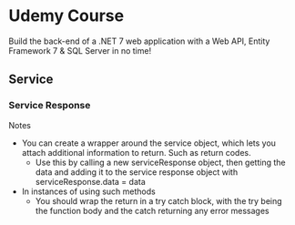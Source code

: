 # Udemy Course

Build the back-end of a .NET 7 web application with a Web API, Entity Framework 7 & SQL Server in no time!

## Service

### Service Response

Notes

- You can create a wrapper around the service object, which lets you attach additional information to return. Such as return codes.
  - Use this by calling a new serviceResponse object, then getting the data and adding it to the service response object with serviceResponse.data = data
- In instances of using such methods
  - You should wrap the return in a try catch block, with the try being the function body and the catch returning any error messages
